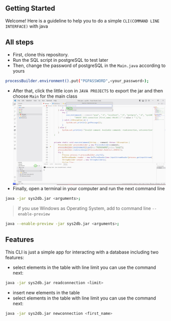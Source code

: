 ## Getting Started

Welcome! Here is a guideline to help you to do a simple `CLI(COMMAND LINE INTERFACE)` with java


## All steps

- First, clone this repository.
- Run the SQL script in postgreSQL to test later
- Then, change the password of postgreSQL in the `Main.java` according to yours
```sh
processBuilder.environment().put("PGPASSWORD",<your_password>);
```
- After that, click the little icon in `JAVA PROJECTS` to export the jar and then choose `Main` for the main class
![img](img/step.jpg)
- Finally, open a terminal in your computer and run the next command line

```sh
java -jar sys2db.jar <arguments>;
```
> if you use Windows as Operating System, add to command line `--enable-preview`
```sh
java --enable-preview -jar sys2db.jar <arguments>;
```
## Features

This CLI is just a simple app for interacting with a database including two features:
- select elements in the table with line limit
you can use the command next:
```sh
java -jar sys2db.jar readconnection <limit>
```

- insert new elements in the table
- select elements in the table with line limit
you can use the command next:
```sh
java -jar sys2db.jar newconnection <first_name>
```
